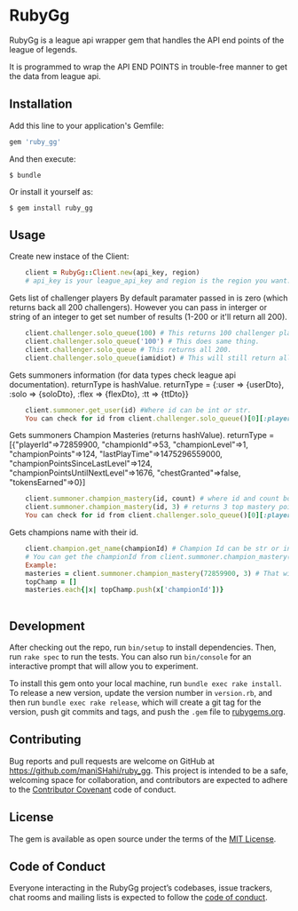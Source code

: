 # RubyGg

RubyGg is a league api wrapper gem that handles the API end points of the league of legends.

It is programmed to wrap the API END POINTS in trouble-free manner to get the data from league api. 


## Installation

Add this line to your application's Gemfile:

```ruby
gem 'ruby_gg'
```

And then execute:

    $ bundle

Or install it yourself as:

    $ gem install ruby_gg

## Usage

Create new instace of the Client:
```ruby
    client = RubyGg::Client.new(api_key, region)  
    # api_key is your league_api_key and region is the region you want.
```
Gets list of challenger players
By default paramater passed in is zero (which returns back all 200 challengers).
However you can pass in interger or string of an integer to get set number of results (1-200 or it'll return all 200).
```ruby
    client.challenger.solo_queue(100) # This returns 100 challenger players.
    client.challenger.solo_queue('100') # This does same thing.
    client.challenger.solo_queue # This returns all 200.
    client.challenger.solo_queue(iamidiot) # This will still return all 200.
```    
Gets summoners information (for data types check league api documentation). returnType is hashValue.
returnType = {:user => {userDto}, :solo => {soloDto}, :flex => {flexDto}, :tt => {ttDto}}
```ruby
    client.summoner.get_user(id) #Where id can be int or str. 
    You can check for id from client.challenger.solo_queue()[0][:playerOrTeamId] # Gives the id for first challenger player in the list returned.
```
Gets summoners Champion Masteries (returns hashValue).
returnType = [{"playerId"=>72859900, "championId"=>53, "championLevel"=>1, "championPoints"=>124, "lastPlayTime"=>1475296559000, "championPointsSinceLastLevel"=>124, "championPointsUntilNextLevel"=>1676, "chestGranted"=>false, "tokensEarned"=>0}]

```ruby
    client.summoner.champion_mastery(id, count) # where id and count both can be str or int. Id is summoner's ID, and count is number of data you want back (it is sorted according to most mastery points).
    client.summoner.champion_mastery(id, 3) # returns 3 top mastery points champs.
    You can check for id from client.challenger.solo_queue()[0][:playerOrTeamId] # Gives the id for first challenger player in the list returned.
```
Gets champions name with their id.

```ruby
    client.champion.get_name(championId) # Champion Id can be str or int. 
    # You can get the championId from client.summoner.champion_mastery(id, count) ==> for count == 1 [0][championId] will return championId.
    Example:
    masteries = client.summoner.champion_mastery(72859900, 3) # That will return 3 top champion_mastery for that id *Rockerturner is the username*.
    topChamp = []
    masteries.each{|x| topChamp.push(x['championId'])} 
    
```
## Development

After checking out the repo, run `bin/setup` to install dependencies. Then, run `rake spec` to run the tests. You can also run `bin/console` for an interactive prompt that will allow you to experiment.

To install this gem onto your local machine, run `bundle exec rake install`. To release a new version, update the version number in `version.rb`, and then run `bundle exec rake release`, which will create a git tag for the version, push git commits and tags, and push the `.gem` file to [rubygems.org](https://rubygems.org).

## Contributing

Bug reports and pull requests are welcome on GitHub at https://github.com/maniSHahi/ruby_gg. This project is intended to be a safe, welcoming space for collaboration, and contributors are expected to adhere to the [Contributor Covenant](http://contributor-covenant.org) code of conduct.

## License

The gem is available as open source under the terms of the [MIT License](https://opensource.org/licenses/MIT).

## Code of Conduct

Everyone interacting in the RubyGg project’s codebases, issue trackers, chat rooms and mailing lists is expected to follow the [code of conduct](https://github.com/[USERNAME]/ruby_gg/blob/master/CODE_OF_CONDUCT.md).
